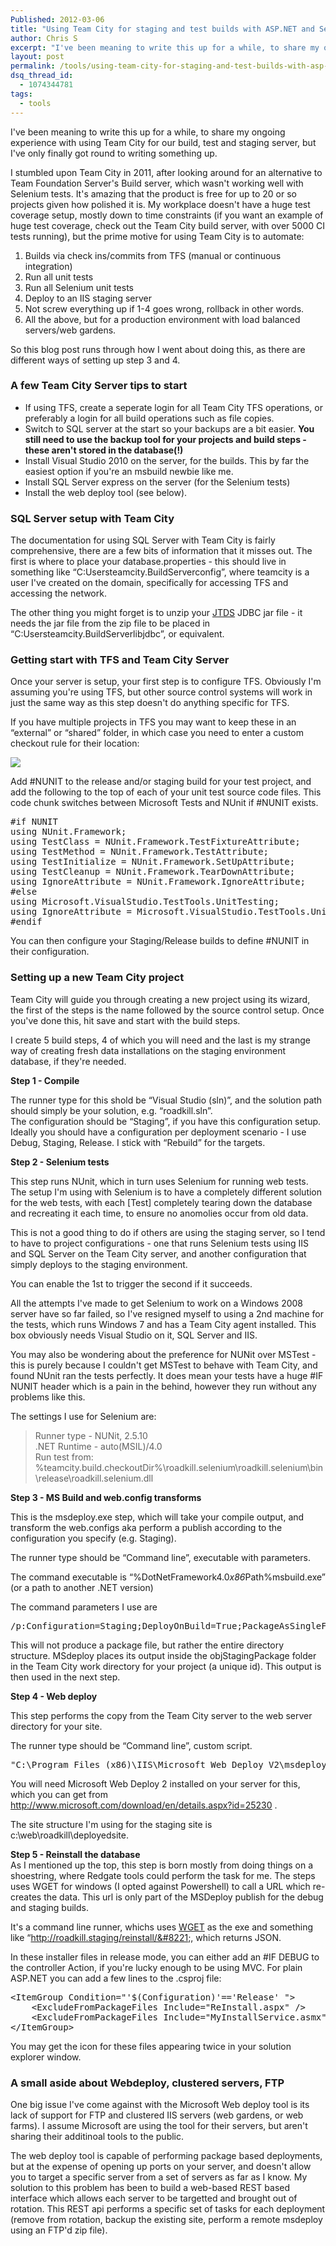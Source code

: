 ```yaml
---
Published: 2012-03-06
title: "Using Team City for staging and test builds with ASP.NET and Selenium"
author: Chris S
excerpt: "I've been meaning to write this up for a while, to share my ongoing experience with using Team City for our build, test and staging server, but I've only finally got round to writing something up. I stumbled upon Team City in 2011, after looking around for an alternative to Team Foundation Server's Build server, which wasn't working well with Selenium tests. It's amazing that the product is free for up to 20 or so projects given how polished it is. My workplace doesn't have a huge test coverage setup, mostly down to time constraints (if you want an example of huge test coverage, check out the Team City build server, with over 5000 CI tests running), but the prime motive for using Team City is to automate the following..."
layout: post
permalink: /tools/using-team-city-for-staging-and-test-builds-with-asp-net-and-selenium/
dsq_thread_id:
  - 1074344781
tags:
  - tools
---
```

I've been meaning to write this up for a while, to share my ongoing experience with using Team City for our build, test and staging server, but I've only finally got round to writing something up.

I stumbled upon Team City in 2011, after looking around for an alternative to Team Foundation Server's Build server, which wasn't working well with Selenium tests. It's amazing that the product is free for up to 20 or so projects given how polished it is. My workplace doesn't have a huge test coverage setup, mostly down to time constraints (if you want an example of huge test coverage, check out the Team City build server, with over 5000 CI tests running), but the prime motive for using Team City is to automate:

<!--more-->

  1. Builds via check ins/commits from TFS (manual or continuous integration)
  2. Run all unit tests
  3. Run all Selenium unit tests
  4. Deploy to an IIS staging server
  5. Not screw everything up if 1-4 goes wrong, rollback in other words.
  6. All the above, but for a production environment with load balanced servers/web gardens. 

So this blog post runs through how I went about doing this, as there are different ways of setting up step 3 and 4.

### A few Team City Server tips to start

  * If using TFS, create a seperate login for all Team City TFS operations, or preferably a login for all build operations such as file copies.
  * Switch to SQL server at the start so your backups are a bit easier. **You still need to use the backup tool for your projects and build steps - these aren't stored in the database(!)**
  * Install Visual Studio 2010 on the server, for the builds. This by far the easiest option if you're an msbuild newbie like me.
  * Install SQL Server express on the server (for the Selenium tests)
  * Install the web deploy tool (see below).

### SQL Server setup with Team City

The documentation for using SQL Server with Team City is fairly comprehensive, there are a few bits of information that it misses out. The first is where to place your database.properties - this should live in something like &#8220;C:Usersteamcity.BuildServerconfig&#8221;, where teamcity is a user I've created on the domain, specifically for accessing TFS and accessing the network.

The other thing you might forget is to unzip your [JTDS][1] JDBC jar file - it needs the jar file from the zip file to be placed in &#8220;C:Usersteamcity.BuildServerlibjdbc&#8221;, or equivalent.

### Getting start with TFS and Team City Server

Once your server is setup, your first step is to configure TFS. Obviously I'm assuming you're using TFS, but other source control systems will work in just the same way as this step doesn't do anything specific for TFS.

If you have multiple projects in TFS you may want to keep these in an &#8220;external&#8221; or &#8220;shared&#8221; folder, in which case you need to enter a custom checkout rule for their location:

![][2]

Add #NUNIT to the release and/or staging build for your test project, and add the following to the top of each of your unit test source code files. This code chunk switches between Microsoft Tests and NUnit if #NUNIT exists.

<pre>#if NUNIT
using NUnit.Framework;
using TestClass = NUnit.Framework.TestFixtureAttribute;
using TestMethod = NUnit.Framework.TestAttribute;
using TestInitialize = NUnit.Framework.SetUpAttribute;
using TestCleanup = NUnit.Framework.TearDownAttribute;
using IgnoreAttribute = NUnit.Framework.IgnoreAttribute;
#else
using Microsoft.VisualStudio.TestTools.UnitTesting;
using IgnoreAttribute = Microsoft.VisualStudio.TestTools.UnitTesting.IgnoreAttribute;
#endif
</pre>

You can then configure your Staging/Release builds to define #NUNIT in their configuration.

### Setting up a new Team City project

Team City will guide you through creating a new project using its wizard, the first of the steps is the name followed by the source control setup. Once you've done this, hit save and start with the build steps.

I create 5 build steps, 4 of which you will need and the last is my strange way of creating fresh data installations on the staging environment database, if they're needed. 

**Step 1 - Compile**

The runner type for this shold be &#8220;Visual Studio (sln)&#8221;, and the solution path should simply be your solution, e.g. &#8220;roadkill.sln&#8221;.  
The configuration should be &#8220;Staging&#8221;, if you have this configuration setup. Ideally you should have a configuration per deployment scenario - I use Debug, Staging, Release. I stick with &#8220;Rebuild&#8221; for the targets. 

**Step 2 - Selenium tests**

This step runs NUnit, which in turn uses Selenium for running web tests. The setup I'm using with Selenium is to have a completely different solution for the web tests, with each [Test] completely tearing down the database and recreating it each time, to ensure no anomolies occur from old data.

This is not a good thing to do if others are using the staging server, so I tend to have to project configurations - one that runs Selenium tests using IIS and SQL Server on the Team City server, and another configuration that simply deploys to the staging environment.

You can enable the 1st to trigger the second if it succeeds.

All the attempts I've made to get Selenium to work on a Windows 2008 server have so far failed, so I've resigned myself to using a 2nd machine for the tests, which runs Windows 7 and has a Team City agent installed. This box obviously needs Visual Studio on it, SQL Server and IIS. 

You may also be wondering about the preference for NUNit over MSTest - this is purely because I couldn't get MSTest to behave with Team City, and found NUnit ran the tests perfectly. It does mean your tests have a huge #IF NUNIT header which is a pain in the behind, however they run without any problems like this.

The settings I use for Selenium are:

> Runner type - NUNit, 2.5.10   
> .NET Runtime - auto(MSIL)/4.0   
> Run test from: %teamcity.build.checkoutDir%\roadkill.selenium\roadkill.selenium\bin\release\roadkill.selenium.dll 

**Step 3 - MS Build and web.config transforms** 

This is the msdeploy.exe step, which will take your compile output, and transform the web.configs aka perform a publish according to the configuration you specify (e.g. Staging).

The runner type should be &#8220;Command line&#8221;, executable with parameters.

The command executable is &#8220;%DotNetFramework4.0*x86*Path%msbuild.exe&#8221; (or a path to another .NET version)

The command parameters I use are

<pre>/p:Configuration=Staging;DeployOnBuild=True;PackageAsSingleFile=False;AutoParameterizationWebConfigConnectionStrings=</pre>

This will not produce a package file, but rather the entire directory structure. MSdeploy places its output inside the objStagingPackage folder in the Team City work directory for your project (a unique id). This output is then used in the next step. 

**Step 4 - Web deploy** 

This step performs the copy from the Team City server to the web server directory for your site.

The runner type should be &#8220;Command line&#8221;, custom script.

<pre>"C:\Program Files (x86)\IIS\Microsoft Web Deploy V2\msdeploy.exe" -verb:sync -source:contentPath="%system.teamcity.build.checkoutDir%\roadkill.site\obj\Staging\Package\PackageTmp\" -dest:contentPath="\\MYSTAGINGSERVER01\web\roadkill\deployedsite"</pre>

You will need Microsoft Web Deploy 2 installed on your server for this, which you can get from http://www.microsoft.com/download/en/details.aspx?id=25230 .

The site structure I'm using for the staging site is c:\web\roadkill\deployedsite. 

**Step 5 - Reinstall the database**   
As I mentioned up the top, this step is born mostly from doing things on a shoestring, where Redgate tools could perform the task for me. The steps uses WGET for windows (I opted against Powershell) to call a URL which re-creates the data. This url is only part of the MSDeploy publish for the debug and staging builds.

It's a command line runner, whichs uses [WGET][3] as the exe and something like &#8220;http://roadkill.staging/reinstall/&#8221;, which returns JSON.

In these installer files in release mode, you can either add an #IF DEBUG to the controller Action, if you're lucky enough to be using MVC. For plain ASP.NET you can add a few lines to the .csproj file:

<pre>&lt;ItemGroup Condition="'$(Configuration)'=='Release' "&gt;
	&lt;ExcludeFromPackageFiles Include="ReInstall.aspx" /&gt;
	&lt;ExcludeFromPackageFiles Include="MyInstallService.asmx" /&gt;
&lt;/ItemGroup&gt;
</pre>

You may get the icon for these files appearing twice in your solution explorer window.

### A small aside about Webdeploy, clustered servers, FTP

One big issue I've come against with the Microsoft Web deploy tool is its lack of support for FTP and clustered IIS servers (web gardens, or web farms). I assume Microsoft are using the tool for their servers, but aren't sharing their additinoal tools to the public.

The web deploy tool is capable of performing package based deployments, but at the expense of opening up ports on your server, and doesn't allow you to target a specific server from a set of servers as far as I know. My solution to this problem has been to build a web-based REST based interface which allows each server to be targetted and brought out of rotation. This REST api performs a specific set of tasks for each deployment (remove from rotation, backup the existing site, perform a remote msdeploy using an FTP'd zip file).

 [1]: http://jtds.sourceforge.net/
 [2]: /wp-content/uploads/2012/03/teamcity-checkoutrules.png
 [3]: http://gnuwin32.sourceforge.net/packages/wget.htm